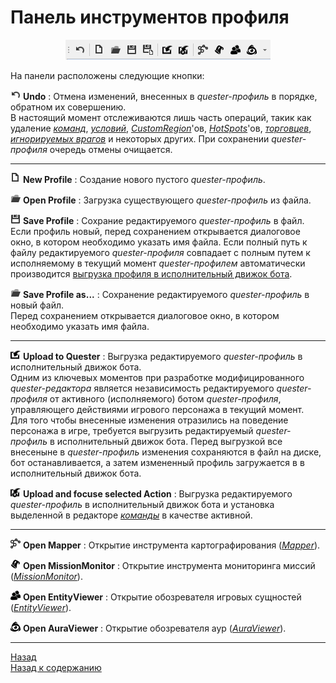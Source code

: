 # **Панель инструментов профиля**

<p align="center"><img src="img/ProfilePanelButton.png"></p>

На панели расположены следующие кнопки:

![Undo](icons/Undo.png) **Undo** : Отмена изменений, внесенных в *quester-профиль* в порядке, обратном их совершению.  
В настоящий момент отслеживаются лишь часть операций, такик как удаление [*команд*](../EntityTools-QuesterExtensions-RU.md#ref-Actions), [*условий*](../EntityTools-QuesterExtensions-RU.md#ref-Condition), [*CustomRegion*](CustomRegionsPanel-RU.md)'ов, [*HotSpots*](HotSpostPanel-RU.md)'ов, [*торговцев*](VendorsPanel-RU.md), [*игнорируемых врагов*](BlackListPanel-RU.md) и некоторых других.
При сохранении *quester-профиля* очередь отмены очищается.

---

![NewProfile](icons/New.png) **New Profile** : Создание нового пустого *quester-профиль*.

![OpenProfile](icons/Open.png) **Open Profile** : Загрузка существующего *quester-профиль* из файла.

![SaveProfile](icons/Save.png) **Save Profile** : Сохрание редактируемого *quester-профиль* в файл.  
Если профиль новый, перед сохранением открывается диалоговое окно, в котором необходимо указать имя файла.
Если полный путь к файлу редактируемого *quester-профиля* совпадает с полным путем к исполняемому в текущий момент *quester-профилем* автоматически производится [выгрузка профиля в исполнительный движок бота](#ref-UploadProfile).  

![SaveAsProfile](icons/Open.png) <a name="ref-SaveAs"></a>**Save Profile as...** : Сохранение редактируемого *quester-профиль* в новый файл.  
Перед сохранением открывается диалоговое окно, в котором необходимо указать имя файла.

---

![UploadProfile](icons/Import.png) <a name="ref-UploadProfile"></a>**Upload to Quester** : Выгрузка редактируемого *quester-профиль* в исполнительный движок бота.  
Одним из ключевых моментов при разработке модифицированного *quester-редактора* является независимость редактируемого *quester-профиля* от активного (исполняемого) ботом *quester-профиля*, управляющего действиями игрового персонажа в текущий момент.  
Для того чтобы внесенные изменения отразились на поведение персонажа в игре, требуется выгрузить редактируемый *quester-профиль* в исполнительный движок бота.
Перед выгрузкой все внесеныне в *quester-профиль* изменения сохраняются в файл на диске, бот останавливается, а затем измененный профиль загружается в в исполнительный движок бота.

![UploadProfile](icons/ImportTo.png) <a name="ref-UploadProfile"></a>**Upload and focuse selected Action** : Выгрузка редактируемого *quester-профиль* в исполнительный движок бота и установка выделенной в редакторе [*команды*](../EntityTools-QuesterExtensions-RU.md#ref-Actions) в качестве активной.  

---

![OpenMapper](icons/Road.png) **Open Mapper** : Открытие инструмента картографирования ([*Mapper*](../../Patches/Mapper/Mapper-RU.md)).

![OpenMissionMonitor](icons/Quest.png) **Open MissionMonitor** : Открытие инструмента мониторинга миссий ([*MissionMonitor*](../../MainPanel/MissionMonitor-RU.md)).

![OpenEntityViewer](icons/NPC.png) **Open EntityViewer** : Открытие обозревателя игровых сущностей ([*EntityViewer*](../../General/EntityIdentification-RU.md#ref-EntityViewer)).

![OpenAuraViewer](icons/EvilEye.png) **Open AuraViewer** : Открытие обозревателя аур ([*AuraViewer*](../../MainPanel/AuraViewer-RU.md)).

---

<a href="javascript:history.back()">Назад</a>  
[Назад к содержанию](../../index.md)